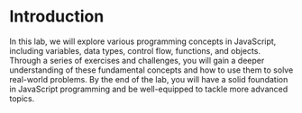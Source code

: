 # Introduction

In this lab, we will explore various programming concepts in JavaScript, including variables, data types, control flow, functions, and objects. Through a series of exercises and challenges, you will gain a deeper understanding of these fundamental concepts and how to use them to solve real-world problems. By the end of the lab, you will have a solid foundation in JavaScript programming and be well-equipped to tackle more advanced topics.
